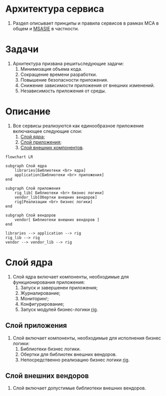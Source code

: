 # Архитектура сервиса

1. Раздел описывает принципы и правила сервисов в рамках МСА в общем и 
[MSASIE](./msamsie.md) в частности.



# Задачи

1. Архитектура призвана решитьследующие задачи:
    1. Минимизация объема кода.
    0. Сокращение времени разработки.
    0. Повышение безопасности приложения.
    0. Снижение зависимости приложения от внешних изменений.
    0. Независимость приложения от среды.



# Описание

1. Все сервисы реализуются как единообразное приложение включающее следующие слои:
    1. [Слой ядра](#Слой-ядра);
    0. [Слой приложения](#Слой-приложения);
    0. [Слой внешних компонентов](#Слой-внешних-компонентов).

```mermaid
flowchart LR

subgraph Слой ядра
    libraries[Библиотеки <br> ядра]
    application[Библиотеки <br> приложения]
end

subgraph Слой приложения
    rig_lib[ Библиотеки <br> бизнес логики]
    vendor_lib[Обертки внешних вендоров]
    rig[Реализации <br> бизнес логики]
end

subgraph Слой вендоров
    vendor[ Библиотеки внешних вендоров ]
end

libraries --> application --> rig
rig_lib --> rig
vendor --> vendor_lib --> rig
```



# Слой ядра

1. Слой ядра включает компоненты, необходимые для функционирования приложения:
    1. Запуск и завершенеи приложения;
    0. Журналирование;
    0. Мониторинг;
    0. Конфигурирование;
    0. Запуск модулей бизнес-логики [rig](./glossary/rig.md).



## Слой приложения

1. Слой включает компоненты, необходимые для исполнения бизнес логики:
    1. Библиотеки бизнес логики.
    0. Обертки для библиотек внешних вендоров.
    0. Непосредственно реализацию бизнес логики [rig](./glossary/rig.md).

## Слой внешних вендоров

1. Слой включает допустимые библиотеки внешних вендоров.
